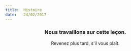 ```yaml
---
title:  Histoire
date:   24/02/2017
---
```


### <center>Nous travaillons sur cette leçon.</center>
<center>Revenez plus tard, s'il vous plaît.</center>